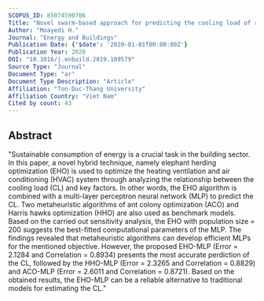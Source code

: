 ```yaml
---
SCOPUS_ID: 85074590706
Title: "Novel swarm-based approach for predicting the cooling load of residential buildings based on social behavior of elephant herds"
Author: "Moayedi H."
Journal: "Energy and Buildings"
Publication Date: {'$date': '2020-01-01T00:00:00Z'}
Publication Year: 2020
DOI: "10.1016/j.enbuild.2019.109579"
Source Type: "Journal"
Document Type: "ar"
Document Type Description: "Article"
Affiliation: "Ton-Duc-Thang University"
Affiliation Country: "Viet Nam"
Cited by count: 43
---
```


## Abstract
"Sustainable consumption of energy is a crucial task in the building sector. In this paper, a novel hybrid technique, namely elephant herding optimization (EHO) is used to optimize the heating ventilation and air conditioning (HVAC) system through analyzing the relationship between the cooling load (CL) and key factors. In other words, the EHO algorithm is combined with a multi-layer perceptron neural network (MLP) to predict the CL. Two metaheuristic algorithms of ant colony optimization (ACO) and Harris hawks optimization (HHO) are also used as benchmark models. Based on the carried out sensitivity analysis, the EHO with population size = 200 suggests the best-fitted computational parameters of the MLP. The findings revealed that metaheuristic algorithms can develop efficient MLPs for the mentioned objective. However, the proposed EHO-MLP (Error = 2.1284 and Correlation = 0.8934) presents the most accurate perdiction of the CL, followed by the HHO-MLP (Error = 2.3265 and Correlation = 0.8829) and ACO-MLP (Error = 2.6011 and Correlation = 0.8721). Based on the obtained results, the EHO-MLP can be a reliable alternative to traditional models for estimating the CL."
